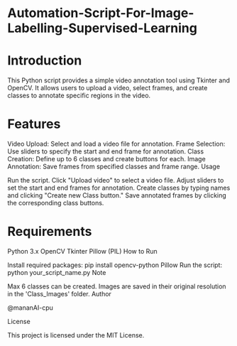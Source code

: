 # Automation-Script-For-Image-Labelling-Supervised-Learning



# Introduction

This Python script provides a simple video annotation tool using Tkinter and OpenCV. It allows users to upload a video, select frames, and create classes to annotate specific regions in the video.

# Features

Video Upload: Select and load a video file for annotation.
Frame Selection: Use sliders to specify the start and end frame for annotation.
Class Creation: Define up to 6 classes and create buttons for each.
Image Annotation: Save frames from specified classes and frame range.
Usage

Run the script.
Click "Upload video" to select a video file.
Adjust sliders to set the start and end frames for annotation.
Create classes by typing names and clicking "Create new Class button."
Save annotated frames by clicking the corresponding class buttons.

# Requirements

Python 3.x
OpenCV
Tkinter
Pillow (PIL)
How to Run

Install required packages: pip install opencv-python Pillow
Run the script: python your_script_name.py
Note

Max 6 classes can be created.
Images are saved in their original resolution in the 'Class_Images' folder.
Author

@mananAI-cpu

License

This project is licensed under the MIT License.
